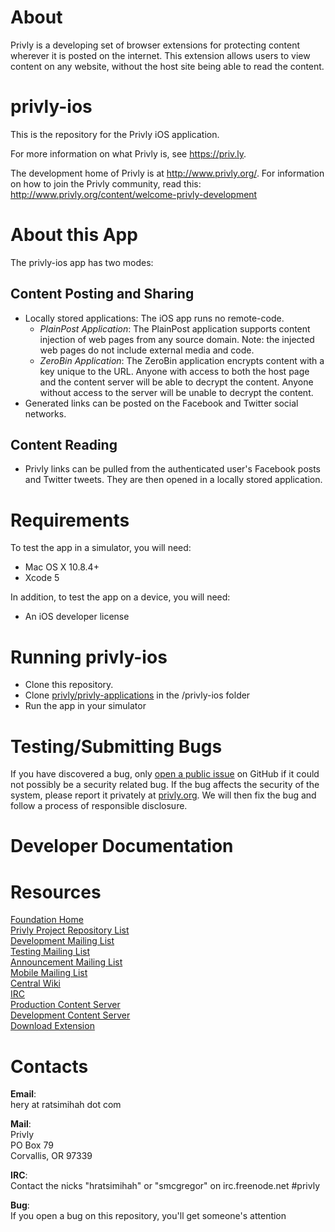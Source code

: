 About
=====
Privly is a developing set of browser extensions for protecting content wherever it is posted on the internet. This extension allows users to view content on any website, without the host site being able to read the content. 

privly-ios
==========

This is the repository for the Privly iOS application. 

For more information on what Privly is, see https://priv.ly.

The development home of Privly is at http://www.privly.org/. For information on how to join the Privly community, read this: http://www.privly.org/content/welcome-privly-development

About this App
==============

The privly-ios app has two modes:

Content Posting and Sharing
---------------------------

+ Locally stored applications: The iOS app runs no remote-code.
  + *PlainPost Application*: The PlainPost application supports content injection of web pages from any source domain. Note: the injected web pages do not include external media and code.
  + *ZeroBin Application*: The ZeroBin application encrypts content with a key unique to the URL. Anyone with access to both the host page and the content server will be able to decrypt the content. Anyone without access to the server will be unable to decrypt the content.
+ Generated links can be posted on the Facebook and Twitter social networks.

Content Reading
---------------

+ Privly links can be pulled from the authenticated user's Facebook posts and Twitter tweets. They are then opened in a locally stored application.

Requirements
============

To test the app in a simulator, you will need:

+ Mac OS X 10.8.4+
+ Xcode 5

In addition, to test the app on a device, you will need:

+ An iOS developer license

Running privly-ios
==================

+ Clone this repository.
+ Clone [privly/privly-applications][1] in the /privly-ios folder
+ Run the app in your simulator

Testing/Submitting Bugs
=======================

If you have discovered a bug, only [open a public issue][2] on GitHub if it could not possibly be a security related bug. If the bug affects the security of the system, please report it privately at [privly.org][3]. We will then fix the bug and follow a process of responsible disclosure.

Developer Documentation
=======================

Resources
=========

[Foundation Home](http://www.privly.org)  
[Privly Project Repository List](https://github.com/privly)  
[Development Mailing List](http://groups.google.com/group/privly)  
[Testing Mailing List](http://groups.google.com/group/privly-test)  
[Announcement Mailing List](http://groups.google.com/group/privly-announce)  
[Mobile Mailing List](http://groups.google.com/group/privly-mobile)  
[Central Wiki](https://github.com/privly/privly-organization/wiki)  
[IRC](http://www.privly.org/content/irc)  
[Production Content Server](https://privlyalpha.org)  
[Development Content Server](https://dev.privly.org)  
[Download Extension](https://priv.ly/pages/download)

Contacts
========

**Email**:  
hery at ratsimihah dot com

**Mail**:  
Privly  
PO Box 79  
Corvallis, OR 97339  

**IRC**:  
Contact the nicks "hratsimihah" or "smcgregor" on irc.freenode.net #privly

**Bug**:  
If you open a bug on this repository, you'll get someone's attention

[1]: https://github.com/privly/privly-applications
[2]: https://github.com/privly/privly-ios/issues/new
[3]: http://www.privly.org/content/bug-report
